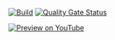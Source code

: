 [![Build](https://github.com/twelvechairssoftware/learn_opengl/actions/workflows/build.yml/badge.svg)](https://github.com/twelvechairssoftware/learn_opengl/actions/workflows/build.yml)
[![Quality Gate Status](https://sonarcloud.io/api/project_badges/measure?project=twelvechairssoftware_learn_opengl&metric=alert_status)](https://sonarcloud.io/dashboard?id=twelvechairssoftware_learn_opengl)

[![Preview on YouTube](https://img.youtube.com/vi/OxlsusXgxXM/0.jpg)](https://www.youtube.com/watch?v=OxlsusXgxXM "Preview on YouTube")
